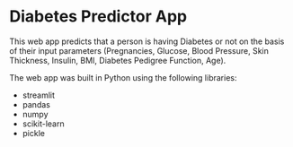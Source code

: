 # Diabetes Predictor App
This web app predicts that a person is having Diabetes or not on the basis of their input parameters (Pregnancies, Glucose, Blood Pressure, Skin Thickness, Insulin, BMI, Diabetes Pedigree Function, Age).

The web app was built in Python using the following libraries:
* streamlit
* pandas
* numpy
* scikit-learn
* pickle
